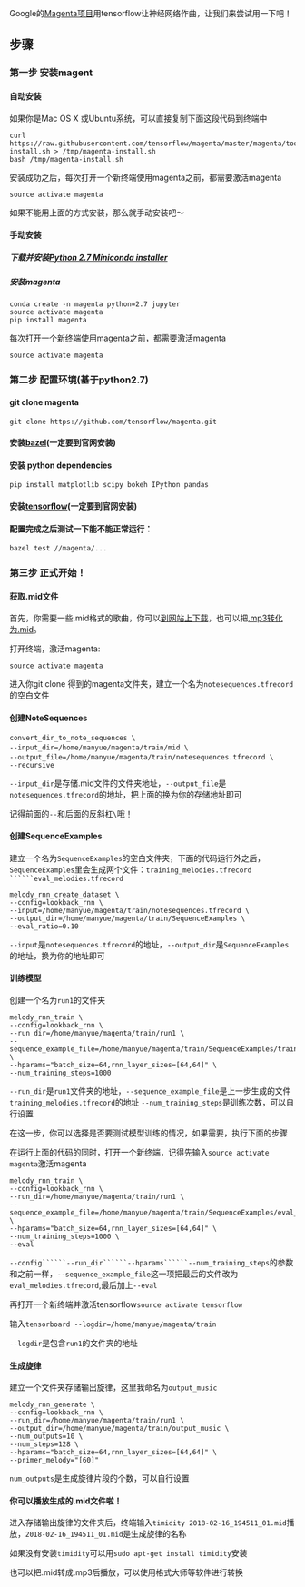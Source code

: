 Google的[Magenta项目](https://github.com/tensorflow/magenta)用tensorflow让神经网络作曲，让我们来尝试用一下吧！
## 步骤
### 第一步 安装magent
#### 自动安装
如果你是Mac OS X 或Ubuntu系统，可以直接复制下面这段代码到终端中
```
curl https://raw.githubusercontent.com/tensorflow/magenta/master/magenta/tools/magenta-install.sh > /tmp/magenta-install.sh
bash /tmp/magenta-install.sh
```

安装成功之后，每次打开一个新终端使用magenta之前，都需要激活magenta 
```
source activate magenta
```

如果不能用上面的方式安装，那么就手动安装吧～
#### 手动安装
##### 下载并安装[Python 2.7 Miniconda installer](https://conda.io/miniconda.html)
##### 安装magenta
```
conda create -n magenta python=2.7 jupyter
source activate magenta
pip install magenta
```

每次打开一个新终端使用magenta之前，都需要激活magenta 
```
source activate magenta
```
### 第二步 配置环境(基于python2.7)
#### git clone magenta
```
git clone https://github.com/tensorflow/magenta.git
```

#### 安装[bazel](https://docs.bazel.build/versions/master/install.html)(一定要到官网安装)

#### 安装 python dependencies
```
pip install matplotlib scipy bokeh IPython pandas
```
#### 安装[tensorflow](https://www.tensorflow.org/install/)(一定要到官网安装)

#### 配置完成之后测试一下能不能正常运行：
```
bazel test //magenta/...
```
### 第三步 正式开始！
#### 获取.mid文件
首先，你需要一些.mid格式的歌曲，你可以[到网站上下载](http://www.midishow.com)，也可以把[.mp3转化为.mid](https://www.ofoct.com/audio-converter/convert-wav-or-mp3-ogg-aac-wma-to-midi.html)。

打开终端，激活magenta:
```
source activate magenta
```
进入你git clone 得到的magenta文件夹，建立一个名为```notesequences.tfrecord```的空白文件

#### 创建NoteSequences
```
convert_dir_to_note_sequences \
--input_dir=/home/manyue/magenta/train/mid \　　　　
--output_file=/home/manyue/magenta/train/notesequences.tfrecord \　
--recursive  
```
```--input_dir```是存储.mid文件的文件夹地址，```--output_file```是```notesequences.tfrecord```的地址，把上面的换为你的存储地址即可

记得前面的```--```和后面的反斜杠```\```哦！

#### 创建SequenceExamples
建立一个名为```SequenceExamples```的空白文件夹，下面的代码运行外之后，```SequenceExamples```里会生成两个文件：```training_melodies.tfrecord ``````eval_melodies.tfrecord ```
```
melody_rnn_create_dataset \
--config=lookback_rnn \
--input=/home/manyue/magenta/train/notesequences.tfrecord \
--output_dir=/home/manyue/magenta/train/SequenceExamples \
--eval_ratio=0.10 
```
```--input```是```notesequences.tfrecord```的地址，```--output_dir```是```SequenceExamples```的地址，换为你的地址即可
#### 训练模型
创建一个名为```run1```的文件夹
```
melody_rnn_train \
--config=lookback_rnn \
--run_dir=/home/manyue/magenta/train/run1 \
--sequence_example_file=/home/manyue/magenta/train/SequenceExamples/training_melodies.tfrecord \
--hparams="batch_size=64,rnn_layer_sizes=[64,64]" \
--num_training_steps=1000 
```
```--run_dir```是```run1```文件夹的地址，```--sequence_example_file```是上一步生成的文件```training_melodies.tfrecord```的地址
```--num_training_steps```是训练次数，可以自行设置

在这一步，你可以选择是否要测试模型训练的情况，如果需要，执行下面的步骤

在运行上面的代码的同时，打开一个新终端，记得先输入```source activate magenta```激活magenta
```
melody_rnn_train \
--config=lookback_rnn \
--run_dir=/home/manyue/magenta/train/run1 \
--sequence_example_file=/home/manyue/magenta/train/SequenceExamples/eval_melodies.tfrecord \
--hparams="batch_size=64,rnn_layer_sizes=[64,64]" \
--num_training_steps=1000 \
--eval
```
```--config``````--run_dir``````--hparams``````--num_training_steps```的参数和之前一样，```--sequence_example_file```这一项把最后的文件改为```eval_melodies.tfrecord```,最后加上```--eval```

再打开一个新终端并激活tensorflow```source activate tensorflow```

输入```tensorboard --logdir=/home/manyue/magenta/train```

```--logdir```是包含```run1```的文件夹的地址

#### 生成旋律
建立一个文件夹存储输出旋律，这里我命名为```output_music```
```
melody_rnn_generate \
--config=lookback_rnn \
--run_dir=/home/manyue/magenta/train/run1 \
--output_dir=/home/manyue/magenta/train/output_music \
--num_outputs=10 \
--num_steps=128 \
--hparams="batch_size=64,rnn_layer_sizes=[64,64]" \
--primer_melody="[60]"
```
```num_outputs```是生成旋律片段的个数，可以自行设置

#### 你可以播放生成的.mid文件啦！
进入存储输出旋律的文件夹后，终端输入```timidity 2018-02-16_194511_01.mid```播放，```2018-02-16_194511_01.mid```是生成旋律的名称

如果没有安装```timidity```可以用```sudo apt-get install timidity```安装

也可以把.mid转成.mp3后播放，可以使用格式大师等软件进行转换
